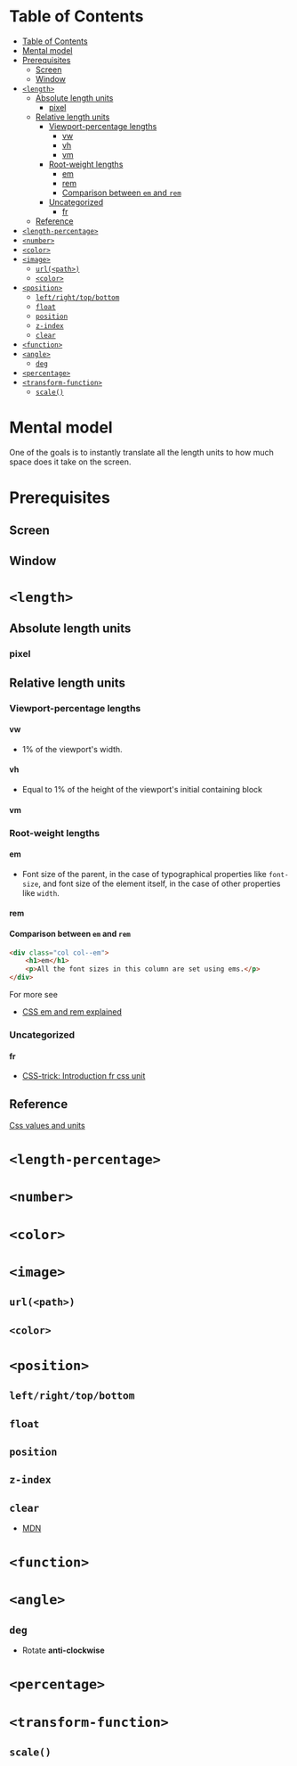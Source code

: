 # Table of Contents
- [Table of Contents](#table-of-contents)
- [Mental model](#mental-model)
- [Prerequisites](#prerequisites)
  - [Screen](#screen)
  - [Window](#window)
- [```<length>```](#length)
  - [Absolute length units](#absolute-length-units)
    - [pixel](#pixel)
  - [Relative length units](#relative-length-units)
    - [Viewport-percentage lengths](#viewport-percentage-lengths)
      - [vw](#vw)
      - [vh](#vh)
      - [vm](#vm)
    - [Root-weight lengths](#root-weight-lengths)
      - [em](#em)
      - [rem](#rem)
      - [Comparison between ```em``` and ```rem```](#comparison-between-em-and-rem)
    - [Uncategorized](#uncategorized)
      - [fr](#fr)
  - [Reference](#reference)
- [```<length-percentage>```](#length-percentage)
- [```<number>```](#number)
- [```<color>```](#color)
- [```<image>```](#image)
  - [```url(<path>)```](#urlpath)
  - [```<color>```](#color-1)
- [```<position>```](#position)
  - [```left/right/top/bottom```](#leftrighttopbottom)
  - [```float```](#float)
  - [```position```](#position-1)
  - [```z-index```](#z-index)
  - [```clear```](#clear)
- [```<function>```](#function)
- [```<angle>```](#angle)
  - [```deg```](#deg)
- [```<percentage>```](#percentage)
- [```<transform-function>```](#transform-function)
  - [```scale()```](#scale)
# Mental model
One of the goals is to instantly translate all the length units to how much space does it take on the screen.
# Prerequisites
## Screen
## Window
# ```<length>```
## Absolute length units
### pixel

## Relative length units
### Viewport-percentage lengths
#### vw
- 1% of the viewport's width.
#### vh
- Equal to 1% of the height of the viewport's initial containing block
#### vm
### Root-weight lengths
#### em
- Font size of the parent, in the case of typographical properties like ```font-size```, and font size of the element itself, in the case of other properties like ```width```.
#### rem
#### Comparison between ```em``` and ```rem```
```html
<div class="col col--em">
    <h1>em</h1>
    <p>All the font sizes in this column are set using ems.</p>
</div>
```

For more see 
- [CSS em and rem explained](https://www.youtube.com/watch?v=_-aDOAMmDHI)
### Uncategorized
#### fr
- [CSS-trick: Introduction fr css unit](https://css-tricks.com/introduction-fr-css-unit/)
## Reference
[Css values and units](https://developer.mozilla.org/en-US/docs/Learn/CSS/Building_blocks/Values_and_units)

# ```<length-percentage>```

# ```<number>```

# ```<color>```

# ```<image>```
## ```url(<path>)```
## ```<color>```
# ```<position>```
## ```left/right/top/bottom```
## ```float```
## ```position```
## ```z-index```
## ```clear```
- [MDN](https://developer.mozilla.org/en-US/docs/Web/CSS/clear)
# ```<function>```

# ```<angle>```
## ```deg```
- Rotate **anti-clockwise**
# ```<percentage>```

# ```<transform-function>```
## ```scale()```